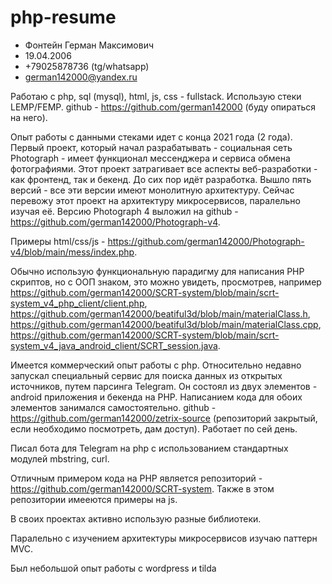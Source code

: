 # php-resume

- Фонтейн Герман Максимович
- 19.04.2006
- +79025878736 (tg/whatsapp)
- german142000@yandex.ru

Работаю с php, sql (mysql), html, js, css - fullstack. Использую стеки LEMP/FEMP.
github - https://github.com/german142000 (буду опираться на него).

Опыт работы с данными стеками идет с конца 2021 года (2 года). 
Первый проект, который начал разрабатывать - социальная сеть Photograph - имеет функционал 
мессенджера и сервиса обмена фотографиями. Этот проект затрагивает все аспекты веб-разработки - как фронтенд, так и бекенд.
До сих пор идёт разработка. Вышло пять версий - все эти версии имеют монолитную архитектуру. Сейчас перевожу этот проект на архитектуру микросервисов,
паралельно изучая её. Версию Photograph 4 выложил на github - https://github.com/german142000/Photograph-v4.

Примеры html/css/js - https://github.com/german142000/Photograph-v4/blob/main/mess/index.php.

Обычно использую функциональную парадигму для написания PHP скриптов, но с ООП знаком, это можно увидеть, просмотрев, например https://github.com/german142000/SCRT-system/blob/main/scrt-system_v4_php_client/client.php,
https://github.com/german142000/beatiful3d/blob/main/materialClass.h, https://github.com/german142000/beatiful3d/blob/main/materialClass.cpp, 
https://github.com/german142000/SCRT-system/blob/main/scrt-system_v4_java_android_client/SCRT_session.java.

Имеется коммерческий опыт работы с php. Относительно недавно запускал специальный сервис для поиска данных из открытых источников,
путем парсинга Telegram. Он состоял из двух элементов - android приложения и бекенда на PHP. Написанием кода для обоих элементов занимался самостоятельно.
github - https://github.com/german142000/zetrix-source (репозиторий закрытый, если необходимо посмотреть, дам доступ). Работает по сей день.

Писал бота для Telegram на php с использованием стандартных модулей mbstring, curl.

Отличным примером кода на PHP является репозиторий - https://github.com/german142000/SCRT-system. Также в этом репозитории имееются примеры на js.

В своих проектах активно использую разные библиотеки.

Паралельно с изучением архитектуры микросервисов изучаю паттерн MVC.

Был небольшой опыт работы с wordpress и tilda

